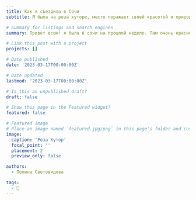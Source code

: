 ```yaml
---
title: Как я съездила в Сочи
subtitle: Я была на роза хуторе, место поражает своей красотой и природой. А так же на раскрученной ферме принимавшей гостей. На самом деле ферма оказалась обдираловкой, там не было ни кроликов ни барашков, только три лошади и плохой запах.

# Summary for listings and search engines
summary: Привет всем! я была в сочи на прошлой неделе. Там очень красиво.

# Link this post with a project
projects: []

# Date published
date: '2023-03-17T00:00:00Z'

# Date updated
lastmod: '2023-03-17T00:00:00Z'

# Is this an unpublished draft?
draft: false

# Show this page in the Featured widget?
featured: false

# Featured image
# Place an image named `featured.jpg/png` in this page's folder and customize its options here.
image:
  caption: 'Роза Хутор'
  focal_point: ''
  placement: 2
  preview_only: false

authors:
  - Полина Световидова

tags:
  - 💩
---
```


